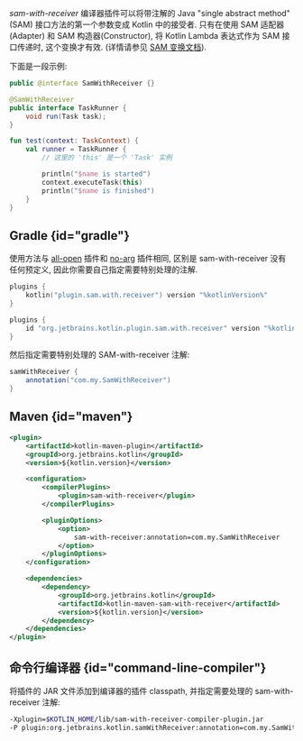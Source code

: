 [//]: # (title: SAM-with-receiver 编译器插件)

*sam-with-receiver* 编译器插件可以将带注解的 Java "single abstract method" (SAM) 接口方法的第一个参数变成 Kotlin 中的接受者.
只有在使用 SAM 适配器(Adapter) 和 SAM 构造器(Constructor), 将 Kotlin Lambda 表达式作为 SAM 接口传递时, 这个变换才有效.
 (详情请参见 [SAM 变换文档](java-interop.md#sam-conversions)).

下面是一段示例:

```java
public @interface SamWithReceiver {}

@SamWithReceiver
public interface TaskRunner {
    void run(Task task);
}
```

```kotlin
fun test(context: TaskContext) {
    val runner = TaskRunner {
        // 这里的 'this' 是一个 'Task' 实例

        println("$name is started")
        context.executeTask(this)
        println("$name is finished")
    }
}
```

## Gradle {id="gradle"}

使用方法与 [all-open](all-open-plugin.md) 插件和 [no-arg](no-arg-plugin.md) 插件相同,
区别是 sam-with-receiver 没有任何预定义, 因此你需要自己指定需要特别处理的注解.

<tabs group="build-script">
<tab title="Kotlin" group-key="kotlin">

```kotlin
plugins {
    kotlin("plugin.sam.with.receiver") version "%kotlinVersion%"
}
```

</tab>
<tab title="Groovy" group-key="groovy">

```groovy
plugins {
    id "org.jetbrains.kotlin.plugin.sam.with.receiver" version "%kotlinVersion%"
}
```

</tab>
</tabs>

然后指定需要特别处理的 SAM-with-receiver 注解:

```groovy
samWithReceiver {
    annotation("com.my.SamWithReceiver")
}
```

## Maven {id="maven"}

```xml
<plugin>
    <artifactId>kotlin-maven-plugin</artifactId>
    <groupId>org.jetbrains.kotlin</groupId>
    <version>${kotlin.version}</version>

    <configuration>
        <compilerPlugins>
            <plugin>sam-with-receiver</plugin>
        </compilerPlugins>

        <pluginOptions>
            <option>
                sam-with-receiver:annotation=com.my.SamWithReceiver
            </option>
        </pluginOptions>
    </configuration>

    <dependencies>
        <dependency>
            <groupId>org.jetbrains.kotlin</groupId>
            <artifactId>kotlin-maven-sam-with-receiver</artifactId>
            <version>${kotlin.version}</version>
        </dependency>
    </dependencies>
</plugin>
```

## 命令行编译器 {id="command-line-compiler"}

将插件的 JAR 文件添加到编译器的插件 classpath, 并指定需要处理的 sam-with-receiver 注解:

```bash
-Xplugin=$KOTLIN_HOME/lib/sam-with-receiver-compiler-plugin.jar
-P plugin:org.jetbrains.kotlin.samWithReceiver:annotation=com.my.SamWithReceiver
```
